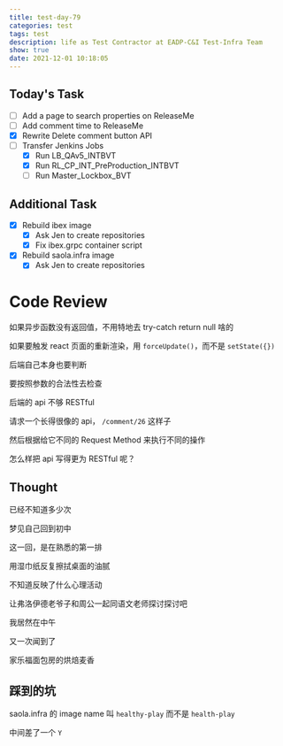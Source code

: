 ```yaml
---
title: test-day-79
categories: test
tags: test
description: life as Test Contractor at EADP-C&I Test-Infra Team
show: true
date: 2021-12-01 10:18:05
---
```

## Today's Task
- [ ] Add a page to search properties on ReleaseMe
- [ ] Add comment time to ReleaseMe
- [x] Rewrite Delete comment button API
- [ ] Transfer Jenkins Jobs
    - [x] Run LB_QAv5_INTBVT
    - [x] Run RL_CP_INT_PreProduction_INTBVT
    - [ ] Run Master_Lockbox_BVT

## Additional Task 
- [x] Rebuild ibex image
    - [x] Ask Jen to create repositories
    - [x] Fix ibex.grpc container script
- [x] Rebuild saola.infra image
    - [x] Ask Jen to create repositories

# Code Review

如果异步函数没有返回值，不用特地去 try-catch return null 啥的

如果要触发 react 页面的重新渲染，用 `forceUpdate()`，而不是 `setState({})`

后端自己本身也要判断

要按照参数的合法性去检查

后端的 api 不够 RESTful

请求一个长得很像的 api， `/comment/26` 这样子

然后根据给它不同的 Request Method 来执行不同的操作

怎么样把 api 写得更为 RESTful 呢？

## Thought

已经不知道多少次

梦见自己回到初中

这一回，是在熟悉的第一排

用湿巾纸反复擦拭桌面的油腻

不知道反映了什么心理活动

让弗洛伊德老爷子和周公一起同语文老师探讨探讨吧

我居然在中午

又一次闻到了

家乐福面包房的烘焙麦香

## 踩到的坑

saola.infra 的 image name 叫 `healthy-play` 而不是 `health-play`

中间差了一个 `Y`